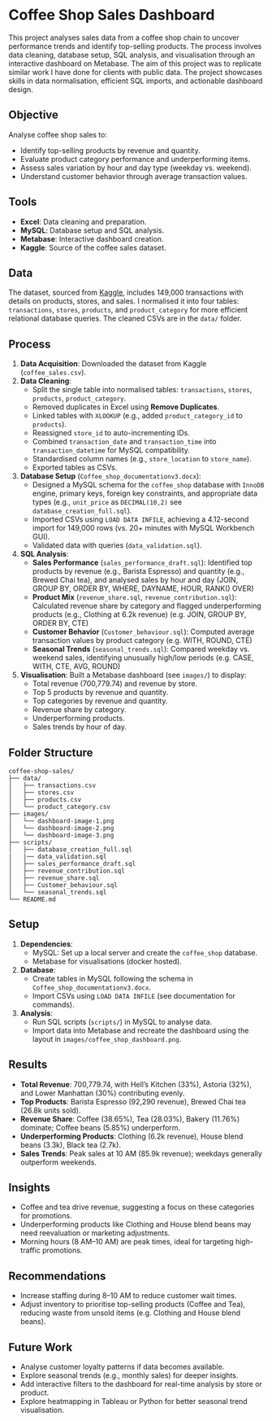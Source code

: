 # Coffee Shop Sales Dashboard

This project analyses sales data from a coffee shop chain to uncover performance trends and identify top-selling products. The process involves data cleaning, database setup, SQL analysis, and visualisation through an interactive dashboard on Metabase. The aim of this project was to replicate similar work I have done for clients with public data. The project showcases skills in data normalisation, efficient SQL imports, and actionable dashboard design.


## Objective
Analyse coffee shop sales to:
- Identify top-selling products by revenue and quantity.
- Evaluate product category performance and underperforming items.
- Assess sales variation by hour and day type (weekday vs. weekend).
- Understand customer behavior through average transaction values.

## Tools
- **Excel**: Data cleaning and preparation.
- **MySQL**: Database setup and SQL analysis.
- **Metabase**: Interactive dashboard creation.
- **Kaggle**: Source of the coffee sales dataset.

## Data
The dataset, sourced from [Kaggle](https://www.kaggle.com/datasets/ahmedabbas757/coffee-sales), includes 149,000 transactions with details on products, stores, and sales. I normalised it into four tables: `transactions`, `stores`, `products`, and `product_category` for more efficient relational database queries. The cleaned CSVs are in the `data/` folder.

## Process
1. **Data Acquisition**: Downloaded the dataset from Kaggle (`coffee_sales.csv`).
2. **Data Cleaning**:
   - Split the single table into normalised tables: `transactions`, `stores`, `products`, `product_category`.
   - Removed duplicates in Excel using **Remove Duplicates**.
   - Linked tables with `XLOOKUP` (e.g., added `product_category_id` to `products`).
   - Reassigned `store_id` to auto-incrementing IDs.
   - Combined `transaction_date` and `transaction_time` into `transaction_datetime` for MySQL compatibility.
   - Standardised column names (e.g., `store_location` to `store_name`).
   - Exported tables as CSVs.
3. **Database Setup** (`Coffee_shop_documentationv3.docx`):
   - Designed a MySQL schema for the `coffee_shop` database with `InnoDB` engine, primary keys, foreign key constraints, and appropriate data types (e.g., `unit_price` as `DECIMAL(10,2)` see `database_creation_full.sql`).
   - Imported CSVs using `LOAD DATA INFILE`, achieving a 4.12-second import for 149,000 rows (vs. 20+ minutes with MySQL Workbench GUI).
   - Validated data with queries (`data_validation.sql`).
4. **SQL Analysis**:
   - **Sales Performance** (`sales_performance_draft.sql`): Identified top products by revenue (e.g., Barista Espresso) and quantity (e.g., Brewed Chai tea), and analysed sales by hour and day (JOIN, GROUP BY, ORDER BY, WHERE, DAYNAME, HOUR, RANK() OVER) 
   - **Product Mix** (`revenue_share.sql`, `revenue_contribution.sql`): Calculated revenue share by category and flagged underperforming products (e.g., Clothing at 6.2k revenue) (e.g. JOIN, GROUP BY, ORDER BY, CTE)
   - **Customer Behavior** (`Customer_behaviour.sql`): Computed average transaction values by product category (e.g. WITH, ROUND, CTE)
   - **Seasonal Trends** (`seasonal_trends.sql`): Compared weekday vs. weekend sales, identifying unusually high/low periods (e.g. CASE, WITH, CTE, AVG, ROUND)
5. **Visualisation**: Built a Metabase dashboard (see `images/`) to display:
   - Total revenue (700,779.74) and revenue by store.
   - Top 5 products by revenue and quantity.
   - Top categories by revenue and quantity.
   - Revenue share by category.
   - Underperforming products.
   - Sales trends by hour of day.

## Folder Structure
```
coffee-shop-sales/
├── data/
│   ├── transactions.csv
│   ├── stores.csv
│   ├── products.csv
│   └── product_category.csv
├── images/
│   └── dashboard-image-1.png
│   └── dashboard-image-2.png
│   └── dashboard-image-3.png
├── scripts/
│   ├── database_creation_full.sql
|   |── data_validation.sql
│   ├── sales_performance_draft.sql
│   ├── revenue_contribution.sql
│   ├── revenue_share.sql
│   ├── Customer_behaviour.sql
│   └── seasonal_trends.sql
└── README.md
```

## Setup
1. **Dependencies**:
   - MySQL: Set up a local server and create the `coffee_shop` database.
   - Metabase for visualisations (docker hosted).
2. **Database**:
   - Create tables in MySQL following the schema in `Coffee_shop_documentationv3.docx`.
   - Import CSVs using `LOAD DATA INFILE` (see documentation for commands).
3. **Analysis**:
   - Run SQL scripts (`scripts/`) in MySQL to analyse data.
   - Import data into Metabase and recreate the dashboard using the layout in `images/coffee_shop_dashboard.png`.

## Results
- **Total Revenue**: 700,779.74, with Hell’s Kitchen (33%), Astoria (32%), and Lower Manhattan (30%) contributing evenly.
- **Top Products**: Barista Espresso (92,290 revenue), Brewed Chai tea (26.8k units sold).
- **Revenue Share**: Coffee (38.65%), Tea (28.03%), Bakery (11.76%) dominate; Coffee beans (5.85%) underperform.
- **Underperforming Products**: Clothing (6.2k revenue), House blend beans (3.3k), Black tea (2.7k).
- **Sales Trends**: Peak sales at 10 AM (85.9k revenue); weekdays generally outperform weekends.

## Insights
- Coffee and tea drive revenue, suggesting a focus on these categories for promotions.
- Underperforming products like Clothing and House blend beans may need reevaluation or marketing adjustments.
- Morning hours (8 AM–10 AM) are peak times, ideal for targeting high-traffic promotions.

## Recommendations
- Increase staffing during 8–10 AM to reduce customer wait times.
- Adjust inventory to prioritise top-selling products (Coffee and Tea), reducing waste from unsold items (e.g. Clothing and House blend beans).

## Future Work
- Analyse customer loyalty patterns if data becomes available.
- Explore seasonal trends (e.g., monthly sales) for deeper insights.
- Add interactive filters to the dashboard for real-time analysis by store or product.
- Explore heatmapping in Tableau or Python for better seasonal trend visualisation.